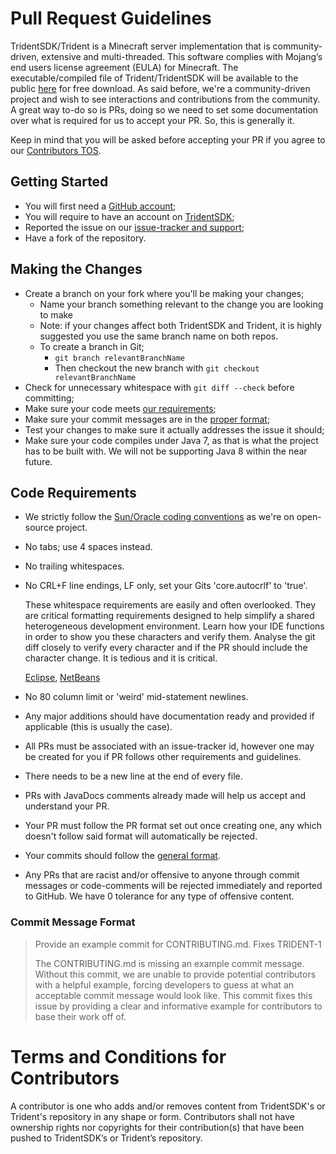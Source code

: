 Pull Request Guidelines
=======================

TridentSDK/Trident is a Minecraft server implementation that is community-driven, extensive and multi-threaded. This software complies with Mojang’s end users license agreement (EULA) for Minecraft.
The executable/compiled file of Trident/TridentSDK will be available to the public [here](http://example.com/) for free download. As said before, we're a community-driven project and wish to see interactions and contributions from the community.
A great way to-do so is PRs, doing so we need to set some documentation over what is required for us to accept your PR. So, this is generally it.

Keep in mind that you will be asked before accepting your PR if you agree to our [Contributors TOS](#terms-and-conditions-for-contributors).

## Getting Started
- You will first need a [GitHub account](https://github.com/signup/free);
- You will require to have an account on [TridentSDK](http://example.com/);
- Reported the issue on our [issue-tracker and support](http://example.com/);
- Have a fork of the repository.

## Making the Changes
* Create a branch on your fork where you'll be making your changes;
    * Name your branch something relevant to the change you are looking to make
    * Note: if your changes affect both TridentSDK and Trident, it is highly suggested you use the same branch name on both repos.
    * To create a branch in Git;
        * `git branch relevantBranchName`
        * Then checkout the new branch with `git checkout relevantBranchName`
* Check for unnecessary whitespace with `git diff --check` before committing;
* Make sure your code meets [our requirements](#code-requirements);
* Make sure your commit messages are in the [proper format](#commit-message-example);
* Test your changes to make sure it actually addresses the issue it should;
* Make sure your code compiles under Java 7, as that is what the project has to be built with. We will not be supporting Java 8 within the near future.

## Code Requirements
* We strictly follow the [Sun/Oracle coding conventions](http://www.oracle.com/technetwork/java/javase/documentation/codeconvtoc-136057.html) as we're on open-source project.

* No tabs; use 4 spaces instead.

* No trailing whitespaces.

* No CRL+F line endings, LF only, set your Gits 'core.autocrlf' to 'true'.

    These whitespace requirements are easily and often overlooked.  They are critical formatting requirements designed to help simplify a shared heterogeneous development environment.  Learn how your IDE functions in order to show you these characters and verify them.  Analyse the git diff closely to verify every character and if the PR should include the character change.  It is tedious and it is critical.

    [Eclipse](http://stackoverflow.com/a/11596227/532590),
    [NetBeans](http://stackoverflow.com/a/1866385/532590)

* No 80 column limit or 'weird' mid-statement newlines.

* Any major additions should have documentation ready and provided if applicable (this is usually the case).

* All PRs must be associated with an issue-tracker id, however one may be created for you if PR follows other requirements and guidelines.

* There needs to be a new line at the end of every file.

* PRs with JavaDocs comments already made will help us accept and understand your PR.

* Your PR must follow the PR format set out once creating one, any which doesn't follow said format will automatically be rejected.

* Your commits should follow the [general format](#commit-message-format).

* Any PRs that are racist and/or offensive to anyone through commit messages or code-comments will be rejected immediately and reported to GitHub. We have 0 tolerance for any type of offensive content.

### Commit Message Format
>   Provide an example commit for CONTRIBUTING.md. Fixes TRIDENT-1
>
> The CONTRIBUTING.md is missing an example commit message.  Without this
> commit, we are unable to provide potential contributors with a helpful example,
> forcing developers to guess at what an acceptable commit message would look
> like. This commit fixes this issue by providing a clear and informative example
> for contributors to base their work off of.

Terms and Conditions for Contributors
=====================================

A contributor is one who adds and/or removes content from TridentSDK's or Trident's repository in any shape or form. Contributors shall not have ownership rights nor copyrights for their contribution(s) that have been pushed to TridentSDK’s or Trident’s repository.